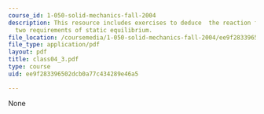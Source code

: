 ```yaml
---
course_id: 1-050-solid-mechanics-fall-2004
description: This resource includes exercises to deduce  the reaction forces from
  two requirements of static equilibrium.
file_location: /coursemedia/1-050-solid-mechanics-fall-2004/ee9f283396502dcb0a77c434289e46a5_class04_3.pdf
file_type: application/pdf
layout: pdf
title: class04_3.pdf
type: course
uid: ee9f283396502dcb0a77c434289e46a5

---
```

None